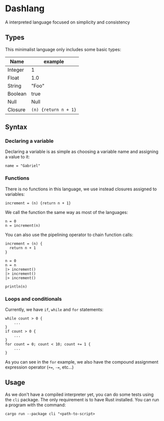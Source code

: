 # Dashlang

A interpreted language focused on simplicity and consistency

## Types

This minimalist language only includes some basic types:

Name | example
-- | --
Integer | 1
Float | 1.0
String | "Foo"
Boolean | true
Null | Null
Closure | `(n) {return n + 1}`

## Syntax

### Declaring a variable

Declaring a variable is as simple as choosing a variable name and assigning a value to it:
```
name = "Gabriel"
```

### Functions

There is no functions in this language, we use instead closures assigned to variables:

```
increment = (n) {return n + 1}
```

We call the function the same way as most of the languages:

```
n = 0
n = increment(n)
```

You can also use the pipelining operator to chain function calls:

```
increment = (n) {
  return n + 1
}

n = 0
n = n
|> increment()
|> increment()
|> increment()

println(n)
```

### Loops and conditionals

Currently, we have `if`, `while` and `for` statements:

```
while count > 0 {
    ...
}
if count > 0 {
    ...
}
for count = 0; count < 10; count += 1 {
    ...
}
```

As you can see in the `for` example, we also have the compound assignment expression operator (`+=`, `-=`, etc...)

## Usage

As we don't have a compiled interpreter yet, you can do some tests using the `cli` package. The only requirement is to have Rust installed. You can run a program with the command:

`cargo run --package cli "<path-to-script>`

